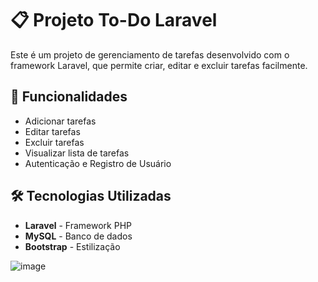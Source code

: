 # 📋 Projeto To-Do Laravel

Este é um projeto de gerenciamento de tarefas desenvolvido com o framework Laravel, que permite criar, editar e excluir tarefas facilmente.

## 🚀 Funcionalidades

- Adicionar tarefas
- Editar tarefas
- Excluir tarefas
- Visualizar lista de tarefas
- Autenticação e Registro de Usuário

## 🛠️ Tecnologias Utilizadas

- **Laravel** - Framework PHP
- **MySQL** - Banco de dados
- **Bootstrap** - Estilização

![image](https://github.com/user-attachments/assets/1c0ead62-7cd5-4a4b-ab90-2cbd2f57245a)
